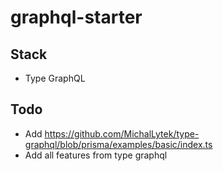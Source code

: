 # graphql-starter

## Stack

-   Type GraphQL

## Todo

-   Add https://github.com/MichalLytek/type-graphql/blob/prisma/examples/basic/index.ts
-   Add all features from type graphql
